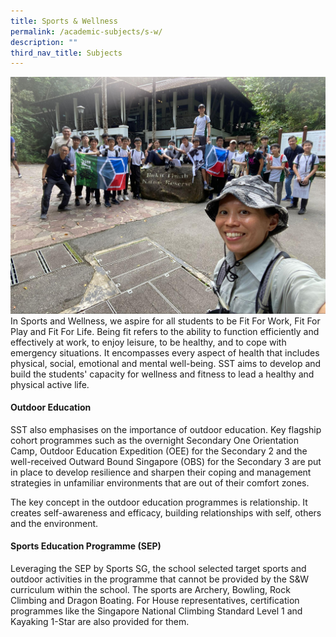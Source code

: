 ```yaml
---
title: Sports & Wellness
permalink: /academic-subjects/s-w/
description: ""
third_nav_title: Subjects
---
```

![](/images/Curriculum/IP%20-%20S&W%20Cover.jpg)
In Sports and Wellness, we aspire for all students to be Fit For Work, Fit For Play and Fit For Life. Being fit refers to the ability to function efficiently and effectively at work, to enjoy leisure, to be healthy, and to cope with emergency situations. It encompasses every aspect of health that includes physical, social, emotional and mental well-being. SST aims to develop and build the students' capacity for wellness and fitness to lead a healthy and physical active life.

#### Outdoor Education

SST also emphasises on the importance of outdoor education. Key flagship cohort programmes such as the overnight Secondary One Orientation Camp, Outdoor Education Expedition (OEE) for the Secondary 2 and the well-received Outward Bound Singapore (OBS) for the Secondary 3 are put in place to develop resilience and sharpen their coping and management strategies in unfamiliar environments that are out of their comfort zones.

The key concept in the outdoor education programmes is relationship. It creates self-awareness and efficacy, building relationships with self, others and the environment.

#### Sports Education Programme (SEP)
Leveraging the SEP by Sports SG, the school selected target sports and outdoor activities in the programme that cannot be provided by the S&W curriculum within the school. The sports are Archery, Bowling, Rock Climbing and Dragon Boating. For House representatives, certification programmes like the Singapore National Climbing Standard Level 1 and Kayaking 1-Star are also provided for them.